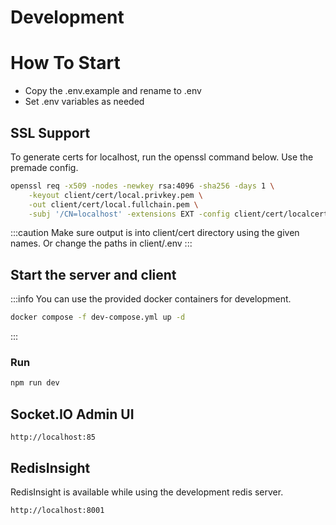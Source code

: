 # Development

# How To Start

- Copy the .env.example and rename to .env
- Set .env variables as needed

## SSL Support

To generate certs for localhost, run the openssl command below. Use the premade config.

```bash
openssl req -x509 -nodes -newkey rsa:4096 -sha256 -days 1 \
    -keyout client/cert/local.privkey.pem \
    -out client/cert/local.fullchain.pem \
    -subj '/CN=localhost' -extensions EXT -config client/cert/localcert.conf
```

:::caution
Make sure output is into client/cert directory using the given names. Or change the paths in client/.env
:::

## Start the server and client

:::info
You can use the provided docker containers for development.
```bash
docker compose -f dev-compose.yml up -d
```
:::

### Run
```bash
npm run dev
```

## Socket.IO Admin UI

```
http://localhost:85
```

## RedisInsight

RedisInsight is available while using the development redis server.

```
http://localhost:8001
```
